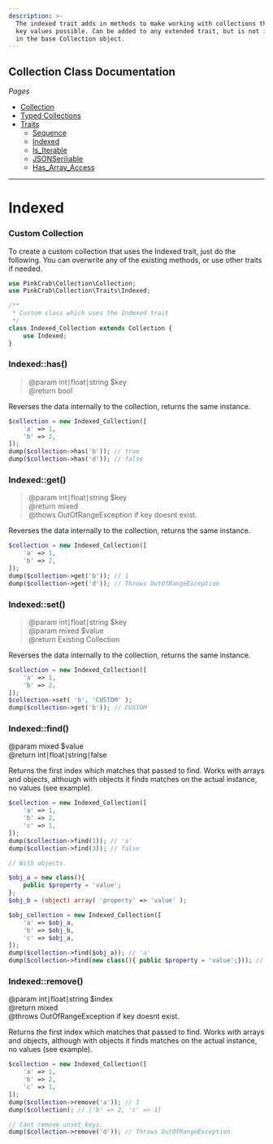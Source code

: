 ```yaml
---
description: >-
  The indexed trait adds in methods to make working with collections that have
  key values possible. Can be added to any extended trait, but is not included
  in the base Collection object.
---
```


## Collection Class Documentation
*Pages*
* [Collection](index.md)
* [Typed Collections](Typed_Collections.md)
* [Traits](Traits.md)
    * [Sequence](Trait_sequence.md)
    * [Indexed](Trait_indexed.md)
    * [Is_Iterable](Trait_is_iterable.md)
    * [JSONSeriliable](Trait_jsonserializable.md)
    * [Has_Array_Access](Trait_has_arrayaccess.md)

***

# Indexed

### Custom Collection

To create a custom collection that uses the Indexed trait, just do the following. You can overwrite any of the existing methods, or use other traits if needed.

```php
use PinkCrab\Collection\Collection;
use PinkCrab\Collection\Traits\Indexed;

/**
 * Custom class which uses the Indexed trait
 */
class Indexed_Collection extends Collection {
	use Indexed;
}
```

### Indexed::has\(\)

> @param int∣float∣string $key   
> @return bool

Reverses the data internally to the collection, returns the same instance.

```php
$collection = new Indexed_Collection([
    'a' => 1,
    'b' => 2,
]);
dump($collection->has('b')); // true
dump($collection->has('d')); // false
```

### Indexed::get\(\)

> @param int∣float∣string $key   
> @return mixed  
> @thows OutOfRangeException if key doesnt exist.

Reverses the data internally to the collection, returns the same instance.

```php
$collection = new Indexed_Collection([
    'a' => 1,
    'b' => 2,
]);
dump($collection->get('b')); // 1
dump($collection->get('d')); // Throws OutOfRangeException
```

### Indexed::set\(\)

> @param int∣float∣string $key   
> @param mixed $value  
> @return Existing Collection

Reverses the data internally to the collection, returns the same instance.

```php
$collection = new Indexed_Collection([
    'a' => 1,
    'b' => 2,
]);
$collection->set( 'b', 'CUSTOM' );
dump($collection->get('b')); // CUSTOM
```

### Indexed::find\(\)

@param mixed $value   
@return int∣float∣string∣false

Returns the first index which matches that passed to find. Works with arrays and objects, although with objects it finds matches on the actual instance, no values \(see example\).

```php
$collection = new Indexed_Collection([
    'a' => 1,
    'b' => 2,
    'c' => 1,
]);
dump($collection->find(1)); // 'a'
dump($collection->find(3)); // false

// With objects. 

$obj_a = new class(){
	public $property = 'value';
};
$obj_b = (object) array( 'property' => 'value' );

$obj_collection = new Indexed_Collection([
    'a' => $obj_a,
    'b' => $obj_b,
    'c' => $obj_a,
]);
dump($collection->find($obj_a)); // 'a'
dump($collection->find(new class(){	public $property = 'value';})); // false
```

### Indexed::remove\(\)

@param int∣float∣string $index   
@return mixed  
@throws OutOfRangeException if key doesnt exist.

Returns the first index which matches that passed to find. Works with arrays and objects, although with objects it finds matches on the actual instance, no values \(see example\).

```php
$collection = new Indexed_Collection([
    'a' => 1,
    'b' => 2,
    'c' => 1,
]);
dump($collection->remove('a')); // 1
dump($collection); // ['b' => 2, 'c' => 1]

// Cant remove unset keys.
dump($collection->remove('d')); // Throws OutOfRangeException
```


